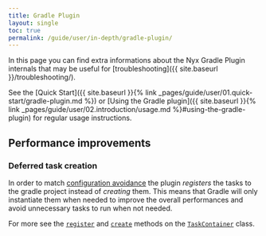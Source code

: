 ```yaml
---
title: Gradle Plugin
layout: single
toc: true
permalink: /guide/user/in-depth/gradle-plugin/
---
```


In this page you can find extra informations about the Nyx Gradle Plugin internals that may be useful for [troubleshooting]({{ site.baseurl }}/troubleshooting/).

See the [Quick Start]({{ site.baseurl }}{% link _pages/guide/user/01.quick-start/gradle-plugin.md %}) or [Using the Gradle plugin]({{ site.baseurl }}{% link _pages/guide/user/02.introduction/usage.md %}#using-the-gradle-plugin) for regular usage instructions.

## Performance improvements

### Deferred task creation

In order to match [configuration avoidance](https://docs.gradle.org/current/userguide/task_configuration_avoidance.html) the plugin *registers* the tasks to the gradle project instead of *creating* them. This means that Gradle will only instantiate them when needed to improve the overall performances and avoid unnecessary tasks to run when not needed.

For more see the [`register`](https://docs.gradle.org/current/javadoc/org/gradle/api/tasks/TaskContainer.html#register-java.lang.String-java.lang.Class-) and [`create`](https://docs.gradle.org/current/javadoc/org/gradle/api/tasks/TaskContainer.html#create-java.lang.String-java.lang.Class-) methods on the [`TaskContainer`](https://docs.gradle.org/current/javadoc/org/gradle/api/tasks/TaskContainer.html) class.
